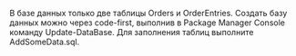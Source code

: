 В базе данных только две таблицы Orders и OrderEntries.
Создать базу данных можно через code-first, выполнив в Package Manager Console команду Update-DataBase.
Для заполнения таблиц выполните AddSomeData.sql.
